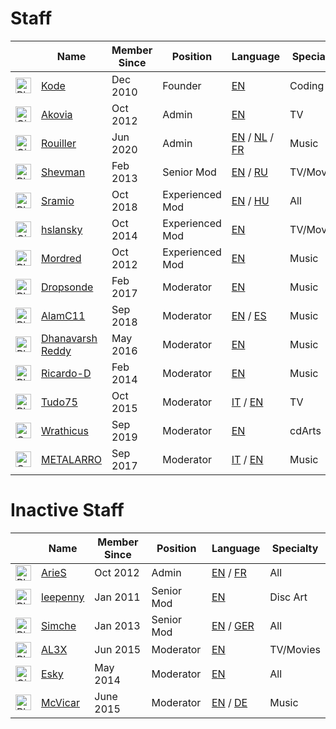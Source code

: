 # __Staff__
||Name|Member Since|Position|Language|Specialty|
|--------|----|------------|---------|--------|--------------------|
|<img src="https://fanart.tv/images/package/photoshop.png" width="25" height="25" title="Photoshop"/>|<a href="https://fanart.tv/members/kode/">Kode</a>|Dec 2010|Founder|<a href="https://en.wikipedia.org/wiki/English_language" target="_blank" class="staff-lang" rel="noopener noreferrer">EN</a>|Coding|
|<img src="https://fanart.tv/images/package/gimp.png" width="25" height="25" title="Gimp"/>|<a href="https://fanart.tv/members/akovia/">Akovia</a>|Oct 2012|Admin|<a href="https://en.wikipedia.org/wiki/English_language" target="_blank" class="staff-lang" rel="noopener noreferrer">EN</a>|TV|
|<img src="https://fanart.tv/images/package/gimp.png" width="25" height="25" title="Gimp"/>|<a href="https://fanart.tv/members/rouiller/">Rouiller</a>|Jun 2020|Admin|<a href="https://en.wikipedia.org/wiki/English_language" target="_blank" rel="noopener noreferrer">EN</a> / <a href="https://en.wikipedia.org/wiki/Dutch_language" target="_blank" rel="noopener noreferrer">NL</a> / <a href="https://en.wikipedia.org/wiki/French_language" target="_blank" class="staff-lang" rel="noopener noreferrer">FR</a>|Music|
|<img src="https://fanart.tv/images/package/photoshop.png" width="25" height="25" title="Photoshop"/>|<a href="https://fanart.tv/members/shevman/">Shevman</a>|Feb 2013|Senior Mod|<a href="https://en.wikipedia.org/wiki/English_language" target="_blank" rel="noopener noreferrer">EN</a> / <a href="https://en.wikipedia.org/wiki/Russian_language" target="_blank" class="staff-lang" rel="noopener noreferrer">RU</a>|TV/Movies|
|<img src="https://fanart.tv/images/package/photoshop.png" width="25" height="25" title="Photoshop"/>|<a href="https://fanart.tv/members/sramio/">Sramio</a>|Oct 2018|Experienced Mod|<a href="https://en.wikipedia.org/wiki/English_language" target="_blank" rel="noopener noreferrer">EN</a> / <a href="https://en.wikipedia.org/wiki/Hungarian_language" target="_blank" class="staff-lang" rel="noopener noreferrer">HU</a>|All|
|<img src="https://fanart.tv/images/package/gimp.png" width="25" height="25" title="Gimp"/>|<a href="https://fanart.tv/members/hslansky/">hslansky</a>|Oct 2014|Experienced Mod|<a href="https://en.wikipedia.org/wiki/English_language" target="_blank" class="staff-lang" rel="noopener noreferrer">EN</a>|TV/Movies|
|<img src="https://fanart.tv/images/package/photoshop.png" width="25" height="25" title="Photoshop"/>|<a href="https://fanart.tv/members/mordred/">Mordred</a>|Oct 2012|Experienced Mod|<a href="https://en.wikipedia.org/wiki/English_language" target="_blank" class="staff-lang" rel="noopener noreferrer">EN</a>|Music|
|<img src="https://fanart.tv/images/package/photoshop.png" width="25" height="25" title="Photoshop"/>|<a href="https://fanart.tv/members/dropsonde/">Dropsonde</a>|Feb 2017|Moderator|<a href="https://en.wikipedia.org/wiki/English_language" target="_blank" class="staff-lang" rel="noopener noreferrer">EN</a>|Music|
|<img src="https://fanart.tv/images/package/photoshop.png" width="25" height="25" title="Photoshop"/>|<a href="https://fanart.tv/members/alamc11/">AlamC11</a>|Sep 2018|Moderator|<a href="https://en.wikipedia.org/wiki/English_language" target="_blank" rel="noopener noreferrer">EN</a> / <a href="https://en.wikipedia.org/wiki/Spanish_language" target="_blank" class="staff-lang" rel="noopener noreferrer">ES</a>|Music|
|<img src="https://fanart.tv/images/package/photoshop.png" width="25" height="25" title="Photoshop"/>|<a href="https://fanart.tv/members/dhanavarsh-reddy/">Dhanavarsh Reddy</a>|May 2016|Moderator|<a href="https://en.wikipedia.org/wiki/English_language" target="_blank" class="staff-lang" rel="noopener noreferrer">EN</a>|Music|
|<img src="https://fanart.tv/images/package/photoshop.png" width="25" height="25" title="Photoshop"/>|<a href="https://fanart.tv/members/Ricardo-D/">Ricardo-D</a>|Feb 2014|Moderator|<a href="https://en.wikipedia.org/wiki/English_language" target="_blank" class="staff-lang" rel="noopener noreferrer">EN</a>|Music|
|<img src="https://fanart.tv/images/package/photoshop.png" width="25" height="25" title="Photoshop"/>|<a href="https://fanart.tv/members/tudo75/profile/">Tudo75</a>|Oct 2015|Moderator|<a href="https://en.wikipedia.org/wiki/Italian_language" target="_blank" rel="noopener noreferrer">IT</a> / <a href="https://en.wikipedia.org/wiki/English_language" target="_blank" class="staff-lang" rel="noopener noreferrer">EN</a>|TV|
|<img src="https://fanart.tv/images/package/corel.png" width="25" height="25" title="Corel"/>|<a href="https://fanart.tv/members/wrathicus/profile/">Wrathicus</a>|Sep 2019|Moderator|<a href="https://en.wikipedia.org/wiki/English_language" target="_blank" class="staff-lang" rel="noopener noreferrer">EN</a>|cdArts|
|<img src="https://fanart.tv/images/package/corel.png" width="25" height="25" title="Corel"/>|<a href="https://fanart.tv/members/urk/profile/">METALARRO</a>|Sep 2017|Moderator|<a href="https://en.wikipedia.org/wiki/Italian_language" target="_blank" rel="noopener noreferrer">IT</a> / <a href="https://en.wikipedia.org/wiki/English_language" target="_blank" class="staff-lang" rel="noopener noreferrer">EN</a>|Music|



# __Inactive Staff__
||Name|Member Since|Position|Language|Specialty|
|--------|----|------------|---------|--------|--------------------|
|<img src="https://fanart.tv/images/package/photoshop.png" width="25" height="25" class="graph-logo" title="Photoshop"/>|<a href="https://fanart.tv/members/aries/">ArieS</a>|Oct 2012|Admin|<a href="https://en.wikipedia.org/wiki/English_language" target="_blank" rel="noopener noreferrer">EN</a> / <a href="https://en.wikipedia.org/wiki/French_language" target="_blank" class="staff-lang" rel="noopener noreferrer">FR</a>|All|
|<img src="https://fanart.tv/images/package/photoshop.png" width="25" height="25" class="graph-logo" title="Photoshop"/>|<a href="https://fanart.tv/members/leepenny/">leepenny</a>|Jan 2011|Senior Mod|<a href="https://en.wikipedia.org/wiki/English_language" target="_blank" class="staff-lang" rel="noopener noreferrer">EN</a>|Disc Art|
|<img src="https://fanart.tv/images/package/photoshop.png" width="25" height="25" class="graph-logo" title="Photoshop"/>|<a href="https://fanart.tv/members/Simche/">Simche</a>|Jan 2013|Senior Mod|<a href="https://en.wikipedia.org/wiki/English_language" target="_blank" rel="noopener noreferrer">EN</a> / <a href="https://en.wikipedia.org/wiki/German_language" target="_blank" class="staff-lang" rel="noopener noreferrer">GER</a>|All|
|<img src="https://fanart.tv/images/package/photoshop.png" width="25" height="25" class="graph-logo" title="Photoshop"/>|<a href="https://fanart.tv/members/defoam/">AL3X</a>|Jun 2015|Moderator|<a href="https://en.wikipedia.org/wiki/English_language" target="_blank" class="staff-lang" rel="noopener noreferrer">EN</a>|TV/Movies|
|<img src="https://fanart.tv/images/package/gimp.png" width="25" height="25" class="graph-logo" title="Gimp"/>|<a href="https://fanart.tv/members/esky/">Esky</a>|May 2014|Moderator|<a href="https://en.wikipedia.org/wiki/English_language" target="_blank" class="staff-lang" rel="noopener noreferrer">EN</a>|All|
|<img src="https://fanart.tv/images/package/photoshop.png" width="25" height="25" class="graph-logo" title="Photoshop"/>|<a href="https://fanart.tv/members/McVicar/">McVicar</a>|June 2015|Moderator|<a href="https://en.wikipedia.org/wiki/English_language" target="_blank" rel="noopener noreferrer">EN</a> / <a href="https://en.wikipedia.org/wiki/German_language" target="_blank" class="staff-lang" rel="noopener noreferrer">DE</a>|Music|

